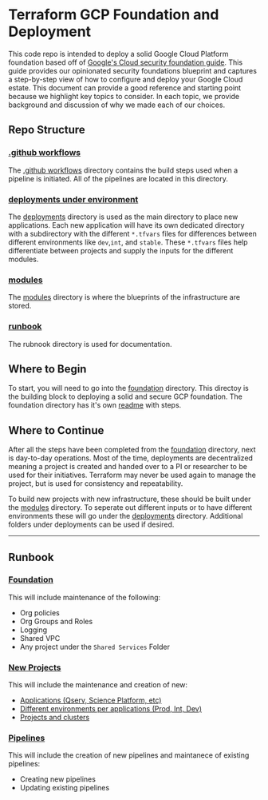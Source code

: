# Terraform GCP Foundation and Deployment

This code repo is intended to deploy a solid Google Cloud Platform foundation based off of [Google's Cloud security foundation guide](https://services.google.com/fh/files/misc/google-cloud-security-foundations-guide.pdf). This guide provides our opinionated security foundations blueprint and captures a step-by-step view of how to configure and deploy your Google Cloud estate. This document can provide a good reference and starting point because we highlight key topics to consider. In each topic, we provide background and discussion of why we made each of our choices.

## Repo Structure

### [.github workflows](./github/workflows)
The [.github workflows](./github/workflows) directory contains the build steps used when a pipeline is initiated. All of the pipelines are located in this directory.

### [deployments under environment](./environment/deployments)
The [deployments](./environment/deployments/projects) directory is used as the main directory to place new applications. Each new application will have its own dedicated directory with a subdirectory with the different `*.tfvars` files for differences between different environments like `dev`,`int`, and `stable`. These `*.tfvars` files help differentiate between projects and supply the inputs for the different modules.

### [modules](./modules)
The [modules](./modules) directory is where the blueprints of the infrastructure are stored.

### [runbook](./runbook)
The rubnook directory is used for documentation.



## Where to Begin

To start, you will need to go into the [foundation](./environment/foundation) directory. This directoy is the building block to deploying a solid and secure GCP foundation. The foundation directory has it's own [readme](./environment/foundation/readme.md) with steps.

## Where to Continue

After all the steps have been completed from the [foundation](./environment/foundation) directory, next is day-to-day operations. Most of the time, deployments are decentralized meaning a project is created and handed over to a PI or researcher to be used for their initiatives. Terraform may never be used again to manage the project, but is used for consistency and repeatability.

To build new projects with new infrastructure, these should be built under the [modules](./modules) directory. To seperate out different inputs or to have different environments these will go under the [deployments](./environment/deployments) directory. Additional folders under deployments can be used if desired.

---
## Runbook

### [Foundation](./runbook/update-foundations.md)

This will include maintenance of the following:
* Org policies
* Org Groups and Roles
* Logging
* Shared VPC
* Any project under the `Shared Services` Folder

### [New Projects](./runbook/new-projects.md)

This will include the maintenance and creation of new:
* [Applications (Qserv, Science Platform, etc)](https://github.com/lsst/idf_deploy/blob/master/runbook/new-projects.md#deploying-new-applications)
* [Different environments per applications (Prod, Int, Dev)](https://github.com/lsst/idf_deploy/blob/master/runbook/new-projects.md#deploying-different-environments-per-new-applications)
* [Projects and clusters](https://github.com/lsst/idf_deploy/blob/master/runbook/new-projects.md#update-projects-and-clusters)

### [Pipelines](./runbook/pipelines.md)

This will include the creation of new pipelines and maintanece of existing pipelines:
* Creating new pipelines
* Updating existing pipelines
